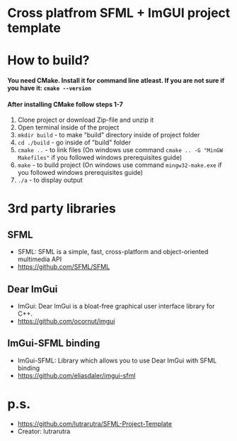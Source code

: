 # Cross platfrom SFML + ImGUI project template 

# How to build?

#### You need CMake. Install it for command line atleast. If you are not sure if you have it: `cmake --version`
#### After installing CMake  follow steps 1-7
1. Clone project or download Zip-file and unzip it
2. Open terminal inside of the project
3. `mkdir build` -  to make "build" directory inside of project folder
4. `cd ./build` - go inside of "build" folder
5. `cmake ..` - to link files (On windows use command `cmake .. -G "MinGW Makefiles"` if you followed windows prerequisites guide)
6. `make` - to build project (On windows use command `mingw32-make.exe` if you followed windows prerequisites guide)
7. `./a` - to display output

# 3rd party libraries
## SFML
- SFML: SFML is a simple, fast, cross-platform and object-oriented multimedia API
- <https://github.com/SFML/SFML>

## Dear ImGui
- ImGui: Dear ImGui is a bloat-free graphical user interface library for C++.
- <https://github.com/ocornut/imgui>

## ImGui-SFML binding
- ImGui-SFML: Library which allows you to use Dear ImGui with SFML binding 
- <https://github.com/eliasdaler/imgui-sfml>

# p.s.
- https://github.com/lutrarutra/SFML-Project-Template
- Creator: lutrarutra
